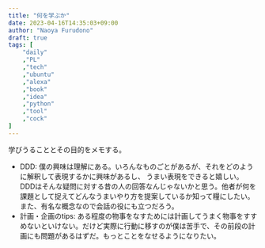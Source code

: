 ```yaml
---
title: "何を学ぶか"
date: 2023-04-16T14:35:03+09:00
author: "Naoya Furudono"
draft: true
tags: [
    "daily"
    ,"PL"
    ,"tech"
    ,"ubuntu"
    ,"alexa"
    ,"book"
    ,"idea"
    ,"python"
    ,"tool"
    ,"cock"
]
---
```


学びうることとその目的をメモする。

- DDD: 僕の興味は理解にある。いろんなものごとがあるが、それをどのように解釈して表現するかに興味があるし、 うまい表現をできると嬉しい。
       DDDはそんな疑問に対する昔の人の回答なんじゃないかと思う。他者が何を課題として捉えてどんなうまいやり方を提案しているか知って糧にしたい。また、有名な概念なので会話の役にも立つだろう。
- 計画・企画のtips: ある程度の物事をなすためには計画してうまく物事をすすめないといけない。だけど実際に行動に移すのが僕は苦手で、その前段の計画にも問題があるはずだ。もっとことをなせるようになりたい。
       
